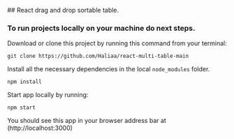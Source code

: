 <span style=“color:red;”> ## React drag and drop sortable table. </span>


### To run projects locally on your machine do next steps.

Download or clone this project by running this command from your terminal:
```
git clone https://github.com/Haliaa/react-multi-table-main
```

Install all the necessary dependencies in the local `node_modules` folder.
```
npm install
```

Start app locally by running:
```
npm start
```

You should see this app in your browser address bar at (http://localhost:3000)

